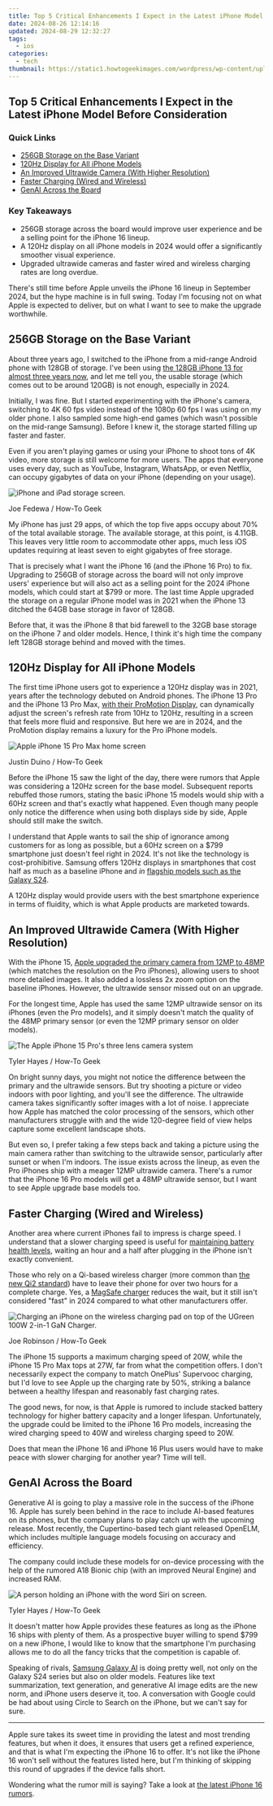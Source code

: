 ```yaml
---
title: Top 5 Critical Enhancements I Expect in the Latest iPhone Model Before Consideration
date: 2024-08-26 12:14:16
updated: 2024-08-29 12:32:27
tags:
  - ios
categories:
  - tech
thumbnail: https://static1.howtogeekimages.com/wordpress/wp-content/uploads/2023/09/53213719654_42c41d1249_o-1.jpg
---
```


## Top 5 Critical Enhancements I Expect in the Latest iPhone Model Before Consideration

### Quick Links

* [256GB Storage on the Base Variant](https://youtube-zero.techidaily.com/ed-2024-approved-bitevideo-innovator/)
* [120Hz Display for All iPhone Models](https://hardware-updates.techidaily.com/update-toshiba-satellite-video-card-drivers-in-windows-easily-a-step-by-step-process/)
* [An Improved Ultrawide Camera (With Higher Resolution)](https://www.howtogeek.com/ill-skip-the-iphone-16-if-it-doesnt-come-with-these-5-upgrades/#an-improved-ultrawide-camera-with-higher-resolution)
* [Faster Charging (Wired and Wireless)](https://www.howtogeek.com/ill-skip-the-iphone-16-if-it-doesnt-come-with-these-5-upgrades/#faster-charging-wired-and-wireless)
* [GenAI Across the Board](https://extra-guidance.techidaily.com/interactive-realities-compared-metaverse-and-multiverse-for-2024/)

### Key Takeaways

* 256GB storage across the board would improve user experience and be a selling point for the iPhone 16 lineup.
* A 120Hz display on all iPhone models in 2024 would offer a significantly smoother visual experience.
* Upgraded ultrawide cameras and faster wired and wireless charging rates are long overdue.

 There's still time before Apple unveils the iPhone 16 lineup in September 2024, but the hype machine is in full swing. Today I'm focusing not on what Apple is expected to deliver, but on what I want to see to make the upgrade worthwhile.

##  256GB Storage on the Base Variant

 About three years ago, I switched to the iPhone from a mid-range Android phone with 128GB of storage. I've been using [the 128GB iPhone 13 for almost three years now](https://instagram-video-recordings.techidaily.com/new-2024-approved-maximize-your-impact-top-10-insta-tools-for-post-management/), and let me tell you, the usable storage (which comes out to be around 120GB) is not enough, especially in 2024.

 Initially, I was fine. But I started experimenting with the iPhone's camera, switching to 4K 60 fps video instead of the 1080p 60 fps I was using on my older phone. I also sampled some high-end games (which wasn't possible on the mid-range Samsung). Before I knew it, the storage started filling up faster and faster.

 Even if you aren't playing games or using your iPhone to shoot tons of 4K video, more storage is still welcome for more users. The apps that everyone uses every day, such as YouTube, Instagram, WhatsApp, or even Netflix, can occupy gigabytes of data on your iPhone (depending on your usage).

![iPhone and iPad storage screen.](https://static1.howtogeekimages.com/wordpress/wp-content/uploads/2017/10/iPhone-iPad-storage.jpg) 

Joe Fedewa / How-To Geek

 My iPhone has just 29 apps, of which the top five apps occupy about 70% of the total available storage. The available storage, at this point, is 4.11GB. This leaves very little room to accommodate other apps, much less iOS updates requiring at least seven to eight gigabytes of free storage.

 That is precisely what I want the iPhone 16 (and the iPhone 16 Pro) to fix. Upgrading to 256GB of storage across the board will not only improve users' experience but will also act as a selling point for the 2024 iPhone models, which could start at $799 or more. The last time Apple upgraded the storage on a regular iPhone model was in 2021 when the iPhone 13 ditched the 64GB base storage in favor of 128GB.

 Before that, it was the iPhone 8 that bid farewell to the 32GB base storage on the iPhone 7 and older models. Hence, I think it's high time the company left 128GB storage behind and moved with the times.

##  120Hz Display for All iPhone Models

 The first time iPhone users got to experience a 120Hz display was in 2021, years after the technology debuted on Android phones. The iPhone 13 Pro and the iPhone 13 Pro Max, [with their ProMotion Display](https://network-issues.techidaily.com/radeon-hd-6950-enhanced-drivers-for-windows-11-launched/), can dynamically adjust the screen's refresh rate from 10Hz to 120Hz, resulting in a screen that feels more fluid and responsive. But here we are in 2024, and the ProMotion display remains a luxury for the Pro iPhone models.

![Apple iPhone 15 Pro Max home screen](https://static1.howtogeekimages.com/wordpress/wp-content/uploads/wm/2023/11/apple-iphone-15-pro-max-home-screen.jpg) 

Justin Duino / How-To Geek

 Before the iPhone 15 saw the light of the day, there were rumors that Apple was considering a 120Hz screen for the base model. Subsequent reports rebuffed those rumors, stating the basic iPhone 15 models would ship with a 60Hz screen and that's exactly what happened. Even though many people only notice the difference when using both displays side by side, Apple should still make the switch.

 I understand that Apple wants to sail the ship of ignorance among customers for as long as possible, but a 60Hz screen on a $799 smartphone just doesn't feel right in 2024\. It's not like the technology is cost-prohibitive. Samsung offers 120Hz displays in smartphones that cost half as much as a baseline iPhone and _in_ [flagship models such as the Galaxy S24](https://techno-recovery.techidaily.com/expert-advice-what-to-do-when-tiktok-stops-working/).

 A 120Hz display would provide users with the best smartphone experience in terms of fluidity, which is what Apple products are marketed towards.

##  An Improved Ultrawide Camera (With Higher Resolution)

 With the iPhone 15, [Apple upgraded the primary camera from 12MP to 48MP](https://meme-emoji.techidaily.com/new-2024-approved-how-to-make-a-memorable-honeymoon-video/) (which matches the resolution on the Pro iPhones), allowing users to shoot more detailed images. It also added a lossless 2x zoom option on the baseline iPhones. However, the ultrawide sensor missed out on an upgrade.

 For the longest time, Apple has used the same 12MP ultrawide sensor on its iPhones (even the Pro models), and it simply doesn't match the quality of the 48MP primary sensor (or even the 12MP primary sensor on older models).

![The Apple iPhone 15 Pro's three lens camera system](https://static1.howtogeekimages.com/wordpress/wp-content/uploads/wm/2023/09/2063be04-fb1b-4553-b588-26647813f91c-2.JPG) 

Tyler Hayes / How-To Geek

 On bright sunny days, you might not notice the difference between the primary and the ultrawide sensors. But try shooting a picture or video indoors with poor lighting, and you'll see the difference. The ultrawide camera takes significantly softer images with a lot of noise. I appreciate how Apple has matched the color processing of the sensors, which other manufacturers struggle with and the wide 120-degree field of view helps capture some excellent landscape shots.

 But even so, I prefer taking a few steps back and taking a picture using the main camera rather than switching to the ultrawide sensor, particularly after sunset or when I'm indoors. The issue exists across the lineup, as even the Pro iPhones ship with a meager 12MP ultrawide camera. There's a rumor that the iPhone 16 Pro models will get a 48MP ultrawide sensor, but I want to see Apple upgrade base models too.

##  Faster Charging (Wired and Wireless)

 Another area where current iPhones fail to impress is charge speed. I understand that a slower charging speed is useful for [maintaining battery health levels](https://some-approaches.techidaily.com/the-verdict-on-vllo-performance-for-2024/), waiting an hour and a half after plugging in the iPhone isn't exactly convenient.

 Those who rely on a Qi-based wireless charger (more common than [the new Qi2 standard](https://youtube-zero.techidaily.com/ed-fake-following-fiasco-avoiding-illusory-supporters-in-social-media-space/)) have to leave their phone for over two hours for a complete charge. Yes, a [MagSafe charger](https://techno-recovery.techidaily.com/mastering-regional-adjustments-how-to-update-regions-on-your-iphone/) reduces the wait, but it still isn't considered "fast" in 2024 compared to what other manufacturers offer.

![Charging an iPhone on the wireless charging pad on top of the UGreen 100W 2-in-1 GaN Charger.](https://static1.howtogeekimages.com/wordpress/wp-content/uploads/wm/2023/09/charging-an-iphone-on-the-wireless-charging-top-of-the-ugreen-100w-2-in-1-gan-charging-station-2jpg_53138957838_o.jpg) 

Joe Robinson / How-To Geek

 The iPhone 15 supports a maximum charging speed of 20W, while the iPhone 15 Pro Max tops at 27W, far from what the competition offers. I don't necessarily expect the company to match OnePlus' Supervooc charging, but I'd love to see Apple up the charging rate by 50%, striking a balance between a healthy lifespan and reasonably fast charging rates.

 The good news, for now, is that Apple is rumored to include stacked battery technology for higher battery capacity and a longer lifespan. Unfortunately, the upgrade could be limited to the iPhone 16 Pro models, increasing the wired charging speed to 40W and wireless charging speed to 20W.

 Does that mean the iPhone 16 and iPhone 16 Plus users would have to make peace with slower charging for another year? Time will tell.

##  GenAI Across the Board

 Generative AI is going to play a massive role in the success of the iPhone 16\. Apple has surely been behind in the race to include AI-based features on its phones, but the company plans to play catch up with the upcoming release. Most recently, the Cupertino-based tech giant released OpenELM, which includes multiple language models focusing on accuracy and efficiency.

 The company could include these models for on-device processing with the help of the rumored A18 Bionic chip (with an improved Neural Engine) and increased RAM.

![A person holding an iPhone with the word Siri on screen.](https://static1.howtogeekimages.com/wordpress/wp-content/uploads/wm/2024/03/a-person-holding-an-iphone-with-the-word-siri-on-screen.JPG) 

Tyler Hayes / How-To Geek

 It doesn't matter how Apple provides these features as long as the iPhone 16 ships with plenty of them. As a prospective buyer willing to spend $799 on a new iPhone, I would like to know that the smartphone I'm purchasing allows me to do all the fancy tricks that the competition is capable of.

 Speaking of rivals, [Samsung Galaxy AI](https://instagram-video-recordings.techidaily.com/updated-2024-approved-elevate-your-content-game-with-these-instagram-story-tips/) is doing pretty well, not only on the Galaxy S24 series but also on older models. Features like text summarization, text generation, and generative AI image edits are the new norm, and iPhone users deserve it, too. A conversation with Google could be had about using Circle to Search on the iPhone, but we can't say for sure.

---

 Apple sure takes its sweet time in providing the latest and most trending features, but when it does, it ensures that users get a refined experience, and that is what I'm expecting the iPhone 16 to offer. It's not like the iPhone 16 won't sell without the features listed here, but I'm thinking of skipping this round of upgrades if the device falls short.

 Wondering what the rumor mill is saying? Take a look at [the latest iPhone 16 rumors](https://sound-issues.techidaily.com/how-to-fix-low-volume-or-distorted-audio-on-your-iphone/).

<ins class="adsbygoogle"
     style="display:block"
     data-ad-format="autorelaxed"
     data-ad-client="ca-pub-7571918770474297"
     data-ad-slot="1223367746"></ins>



<ins class="adsbygoogle"
     style="display:block"
     data-ad-client="ca-pub-7571918770474297"
     data-ad-slot="8358498916"
     data-ad-format="auto"
     data-full-width-responsive="true"></ins>

